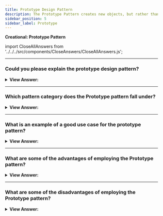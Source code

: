 ```yaml
---
title: Prototype Design Pattern
description: The Prototype Pattern creates new objects, but rather than creating non-initialized objects it returns objects that are initialized with values it copied from a prototype - or example - object. The Prototype pattern is also referred to as the Properties pattern.
sidebar_position: 5
sidebar_label: Prototype
---
```


**Creational: Prototype Pattern**

import CloseAllAnswers from '../../../src/components/CloseAnswers/CloseAllAnswers.js';

<CloseAllAnswers />

---

### Could you please explain the prototype design pattern?

<details className='answer'>
  <summary>
    <strong>View Answer:</strong>
  </summary>
  <div>
    <div>
      <strong>Interview Response:</strong> The Prototype Pattern is used to create new objects. Rather than returning uninitialized objects, it returns objects with values copied from a prototype - or example - object. The Properties pattern is another name for the Prototype pattern.<br/>
    </div><br />
    <div>
      <strong>Technical Response:</strong> An object that can be cloned is referred to as a prototype. The Prototype Pattern creates new objects, but instead of producing uninitialized objects, it creates objects with values copied from a prototype - or example - object. The Prototype pattern is also known as the Properties pattern.<br/><br/>
      We can use the prototype pattern to create new objects based on its blueprint by cloning an existing object. The prototype pattern is based on prototypal inheritance; we can use JavaScript's native prototyping capabilities.
<br/><br/>
    </div><br />
  <div><strong className="codeExample">Diagram:</strong><br /><br />

  <div></div>

<img src="/img/javascript-prototype-pattern.jpg" /><br /><br />

**The objects participating in this pattern are:**

**Client** -- In example code: _the run() function_

- creates a new object by asking a prototype to clone itself

**Prototype** -- In example code: _CustomerPrototype_

- creates an interfaces to clone itself

**Clones** -- In example code: _Customer_

- the cloned objects that are being created

</div><br />
  <div><strong className="codeExample">Code Example:</strong><br /><br />

  <div></div>

```js
const myCar = {
  name: 'Ford Escort',

  drive() {
    console.log("Weeee. I'm driving!");
  },

  panic() {
    console.log('Wait. How do you stop this thing?');
  },
};

// Use Object.create to instantiate a new car
const yourCar = Object.create(myCar);

// Now we can see that one is a prototype of the other
console.log(yourCar.name);

const yourCarProto = Object.getPrototypeOf(yourCar);

console.log(yourCarProto === myCar); // true

/*

output:

Ford Escort
true

*/
```

  </div>

  </div>
</details>

---

### Which pattern category does the Prototype pattern fall under?

<details>
  <summary>
    <strong>View Answer:</strong>
  </summary>
  <div>
    <div>
      <strong>Interview Response:</strong> The prototype pattern is a type of creational design pattern.
    </div>
  </div>
</details>

---

### What is an example of a good use case for the prototype pattern?

<details>
  <summary>
    <strong>View Answer:</strong>
  </summary>
  <div>
    <div>
      <strong>Interview Response:</strong> The Prototype pattern can be used to help with the initialization of business objects with values that match the database's default values. The prototype object contains the default values that have been copied into a newly created business object. <br/><br/> Classical languages rarely use the Prototype pattern, but JavaScript is a prototypal language that uses this pattern to construct new objects and their prototypes.<br/><br/> We should use the Prototype pattern when your code shouldn't depend on the concrete classes of objects you need to copy.
    </div>

  </div>
</details>

---

### What are some of the advantages of employing the Prototype pattern?

<details>
  <summary>
    <strong>View Answer:</strong>
  </summary>
  <div>
    <div>
      <strong>Interview Response:</strong> Benefits of the Prototype Pattern
    </div>
    <br />
    <div></div>

- Objects can be cloned without being bound to their concrete classes.
- You can get rid of repeated initialization code in favor of cloning pre-built prototypes.
- It is easier to produce complex objects
- When dealing with configuration presets for complex objects, you get an alternative to inheritance.

<br />
  </div>
</details>

---

### What are some of the disadvantages of employing the Prototype pattern?

<details>
  <summary>
    <strong>View Answer:</strong>
  </summary>
  <div>
    <div>
      <strong>Interview Response:</strong> Cloning complex objects with circular references might be tricky.<br />
    </div>
  </div>
</details>
